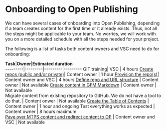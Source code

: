 # Onboarding to Open Publishing #

We can have several cases of onboarding into Open Publishing, depending if a team creates content for the first time or it already exists. Thus, not all the steps might be applicable to your team. No worries, we will work with you on a more detailed schedule with all the steps needed for your project. 

The following is a list of tasks both content owners and VSC need to do for onboarding:


**Task**|**Owner**|**Estimated duration**  
---------|---------|---------|---------
GIT training| VSC | 4 hours
[Create repos (public and/or private)](partnerdocumentation/repo-creation.md)| Content owner | 1 hour
[Provision the repo(s)](partnerdocumentation/repo-provision.md)| Content owner and VSC | 4 hours
[Define repo and URL structure](partnerdocumentation/URL-management.md) | Content owner | Not available
[Create content in GFM Markdown](partnerdocumentation/GFM.md) | Content owner | Not available       
Migrate content from existing repository to GitHub. We do not have a tool to do that. | Content onwer | Not available
[Create the Table of Contents](partnerdocumentation/TOC-management.md) | Content owner | 1 hour and ongoing
Test everything works as expected | Content owner | 8 hours maximum      
[Pave over MTPS content and redirect content to OP](partnerdocumentation/paveover-MTPS-content.md) | Content owner and VSC | Not available 
